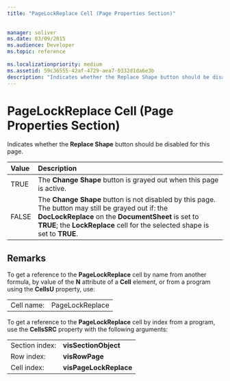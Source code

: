```yaml
---
title: "PageLockReplace Cell (Page Properties Section)"
 
 
manager: soliver
ms.date: 03/09/2015
ms.audience: Developer
ms.topic: reference
 
ms.localizationpriority: medium
ms.assetid: 59c36555-42af-4729-aea7-0332d1da6e3b
description: "Indicates whether the Replace Shape button should be disabled for this page."
---
```


# PageLockReplace Cell (Page Properties Section)

Indicates whether the **Replace Shape** button should be disabled for this page. 
  
|**Value**|**Description**|
|:-----|:-----|
|TRUE  <br/> |The **Change Shape** button is grayed out when this page is active.  <br/> |
|FALSE  <br/> |The **Change Shape** button is not disabled by this page. The button may still be grayed out if: the **DocLockReplace** on the **DocumentSheet** is set to **TRUE**; the **LockReplace** cell for the selected shape is set to **TRUE**.  <br/> |
   
## Remarks

To get a reference to the **PageLockReplace** cell by name from another formula, by value of the **N** attribute of a **Cell** element, or from a program using the **CellsU** property, use: 
  
|||
|:-----|:-----|
| Cell name:  <br/> | PageLockReplace  <br/> |
   
To get a reference to the **PageLockReplace** cell by index from a program, use the **CellsSRC** property with the following arguments: 
  
|||
|:-----|:-----|
| Section index:  <br/> |**visSectionObject** <br/> |
| Row index:  <br/> |**visRowPage** <br/> |
| Cell index:  <br/> |**visPageLockReplace** <br/> |
   

